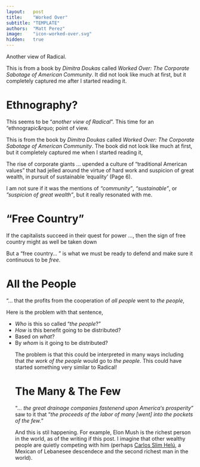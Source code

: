 ```yaml
---
layout:   post
title:    "Worked Over"
subtitle: "TEMPLATE"
authors:  "Matt Perez"
image:    "icon-worked-over.svg"
hidden:   true
---
```


<div>
 <p>Another view of Radical.</p>
 <p>This is from a book by <em>Dimitra Doukas</em> called <em>Worked Over: The Corporate Sabotage of American Community</em>. It did not look like much at first, but it completely captured me after I started reading it.</p>
</div>

<h1>Ethnography?</h1>
 <p>This seems to be &ldquo;<em>another view of Radical</em>&rdquo;. This time for an &ldquo;ethnograpic&rquo; point of view.</p>

 <p>This is from the book by <em>Dimitra Doukas</em> called <em>Worked Over: The Corporate Sabotage of American Community</em>. The book did not look like much at first, but it completely captured me when I started reading it,</p>
  <div class="_citation">
   <p>The rise of corporate giants &hellip; upended a culture of &ldquo;traditional American values&rdquo; that had jelled around the virtue of hard work and suspicion of great wealth, in pursuit of sustainable &lsquo;equality&rsquo; (Page 6).</p>
  </div>
 <p>I am not sure if it was the mentions of <em>&ldquo;community&rdquo;</em>, <em>&ldquo;sustainable&rdquo;</em>, or <em>&rdquo;suspicion of great wealth&rdquo;</em>, but it really resonated with me.</p>

<h1>&ldquo;Free Country&rdquo;</h1>
  <div class="_citation">
   <p>If the capitalists succeed in their quest for power &hellip;, then the sign of free country might as well be taken down</em></p>
  </div>
 <p>But a &ldquo;free country&hellip; &rdquo; is what we must be ready to defend and make sure it continuous to be <em>free</em>.</p>

<h1>All the People</h1>
  <div class="_citation">
   <p>&ldquo;&hellip; that the profits from the cooperation of <em>all people</em> went to <em>the people</em>,</p>
  </div>
 <p>Here is the problem with that sentence,</p>
  <ul>
   <li><em>Who</em> is this so called &ldquo;<em>the people</em>?&rdquo;</li>
   <li><em>How</em> is this benefit going to be distributed?</li>
   <li>Based on <em>what</em>?</li>
   <li>By <em>whom</em> is it going to be distributed?</p
  </ul>
  </div>
 <p>The problem is that this could be interpreted in many ways including that <em>the work of the people</em> would go to <em>the people</em>. This could have started something very similar to Radical!</p>

<h1>The Many & The Few</h1>
  <div class="_citation">
   <p>&ldquo;<em>&hellip; the great drainage companies fastenend upon America&lsquo;s prosperity</em>&rdquo; saw to it that &ldquo;<em>the proceeds of the labor of many [went] into the pockets of the few.</em>&rdquo;</p>
  </div>
 <p>And this is stil happening. For example, Elon Mush is the richest person in the world, as of the writing if this post. I imagine that other wealthy people are quietly competing with him (perhaps <a href="https://en.wikipedia.org/wiki/Carlos_Slim" target="_blank">Carlos Slim Hel&uacute;</a>, a Mexican of Lebanesee descendece and the second richest man in the world).</p>


<div style='display:none; '>
  You are about to learn about <em>Radical</em>, an alternative way to the system we live in today, which we call <em>Fiat</em>. Be ready for a journey that will leave an indelible mark on the world, where pioneers emerge and you can be part of a movement that shapes the future.  It is up to you to open the floodgates to opportunities where innovation thrives on a different kind of risk-taking.

  Join us and our community of like-minded people, where collaboration is a cornerstone. We aim to achieve what was once deemed impossible and create a world driven by contributions, not capital.

  Now is the time to be part of something truly daring. Step forward as a pioneer, and together, we will surpass expectations, and dare to challenge the boundaries.
  </div>